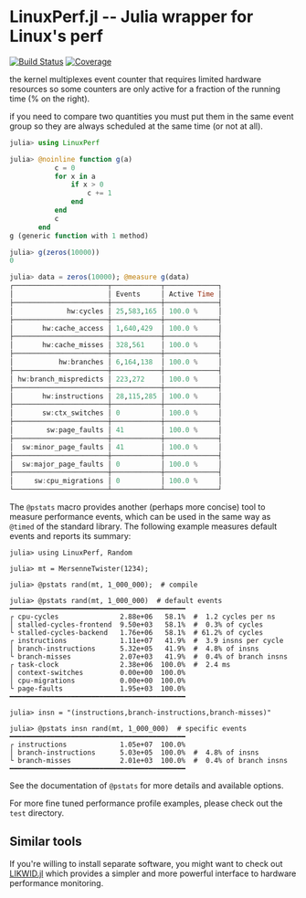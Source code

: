 # LinuxPerf.jl -- Julia wrapper for Linux's perf

[![Build Status](https://github.com/JuliaPerf/LinuxPerf.jl/workflows/CI/badge.svg)](https://github.com/JuliaPerf/LinuxPerf.jl/actions)
[![Coverage](https://codecov.io/gh/JuliaPerf/LinuxPerf.jl/branch/master/graph/badge.svg)](https://codecov.io/gh/JuliaPerf/LinuxPerf.jl)

the kernel multiplexes event counter that requires limited hardware resources so some counters are only active for a fraction of the running time (% on the right).

if you need to compare two quantities you must put them in the same event group so they are always scheduled at the same time (or not at all).

```julia
julia> using LinuxPerf

julia> @noinline function g(a)
           c = 0
           for x in a
               if x > 0
                   c += 1
               end
           end
           c
       end
g (generic function with 1 method)

julia> g(zeros(10000))
0

julia> data = zeros(10000); @measure g(data)
┌───────────────────────┬────────────┬─────────────┐
│                       │ Events     │ Active Time │
├───────────────────────┼────────────┼─────────────┤
│             hw:cycles │ 25,583,165 │ 100.0 %     │
├───────────────────────┼────────────┼─────────────┤
│       hw:cache_access │ 1,640,429  │ 100.0 %     │
├───────────────────────┼────────────┼─────────────┤
│       hw:cache_misses │ 328,561    │ 100.0 %     │
├───────────────────────┼────────────┼─────────────┤
│           hw:branches │ 6,164,138  │ 100.0 %     │
├───────────────────────┼────────────┼─────────────┤
│ hw:branch_mispredicts │ 223,272    │ 100.0 %     │
├───────────────────────┼────────────┼─────────────┤
│       hw:instructions │ 28,115,285 │ 100.0 %     │
├───────────────────────┼────────────┼─────────────┤
│       sw:ctx_switches │ 0          │ 100.0 %     │
├───────────────────────┼────────────┼─────────────┤
│        sw:page_faults │ 41         │ 100.0 %     │
├───────────────────────┼────────────┼─────────────┤
│  sw:minor_page_faults │ 41         │ 100.0 %     │
├───────────────────────┼────────────┼─────────────┤
│  sw:major_page_faults │ 0          │ 100.0 %     │
├───────────────────────┼────────────┼─────────────┤
│     sw:cpu_migrations │ 0          │ 100.0 %     │
└───────────────────────┴────────────┴─────────────┘
```

The `@pstats` macro provides another (perhaps more concise) tool to measure
performance events, which can be used in the same way as `@timed` of the
standard library. The following example measures default events and reports its
summary:
```
julia> using LinuxPerf, Random

julia> mt = MersenneTwister(1234);

julia> @pstats rand(mt, 1_000_000);  # compile

julia> @pstats rand(mt, 1_000_000)  # default events
━━━━━━━━━━━━━━━━━━━━━━━━━━━━━━━━━━━━━━━━━━━
┌ cpu-cycles               2.88e+06   58.1%  #  1.2 cycles per ns
│ stalled-cycles-frontend  9.50e+03   58.1%  #  0.3% of cycles
└ stalled-cycles-backend   1.76e+06   58.1%  # 61.2% of cycles
┌ instructions             1.11e+07   41.9%  #  3.9 insns per cycle
│ branch-instructions      5.32e+05   41.9%  #  4.8% of insns
└ branch-misses            2.07e+03   41.9%  #  0.4% of branch insns
┌ task-clock               2.38e+06  100.0%  #  2.4 ms
│ context-switches         0.00e+00  100.0%
│ cpu-migrations           0.00e+00  100.0%
└ page-faults              1.95e+03  100.0%
━━━━━━━━━━━━━━━━━━━━━━━━━━━━━━━━━━━━━━━━━━━

julia> insn = "(instructions,branch-instructions,branch-misses)"

julia> @pstats insn rand(mt, 1_000_000)  # specific events
━━━━━━━━━━━━━━━━━━━━━━━━━━━━━━━━━━━━━━━━━━━
┌ instructions             1.05e+07  100.0%
│ branch-instructions      5.03e+05  100.0%  #  4.8% of insns
└ branch-misses            2.01e+03  100.0%  #  0.4% of branch insns
━━━━━━━━━━━━━━━━━━━━━━━━━━━━━━━━━━━━━━━━━━━
```

See the documentation of `@pstats` for more details and available options.

For more fine tuned performance profile examples, please check out the `test`
directory.

## Similar tools

If you're willing to install separate software, you might want to check out [LIKWID.jl](https://github.com/JuliaPerf/LIKWID.jl) which provides a simpler and more powerful interface to hardware performance monitoring.
